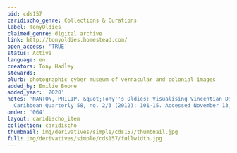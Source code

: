 ```yaml
---
pid: cds157
caridischo_genre: Collections & Curations
label: TonyOldies
claimed_genre: digital archive
link: http://tonyoldies.homestead.com/
open_access: 'TRUE'
status: Active
language: en
creators: Tony Hadley
stewards: 
blurb: photographic cyber museum of vernacular and colonial images
added_by: Emilie Boone
added_year: '2020'
notes: 'NANTON, PHILIP. &quot;Tony''s Oldies: Visualising Vincentian Diasporic Memory.&quot;
  Caribbean Quarterly 58, no. 2/3 (2012): 101-15. Accessed November 13, 2020. http://www.jstor.org.citytech.ezproxy.cuny.edu/stable/41708780.'
order: '064'
layout: caridischo_item
collection: caridischo
thumbnail: img/derivatives/simple/cds157/thumbnail.jpg
full: img/derivatives/simple/cds157/fullwidth.jpg
---
```

